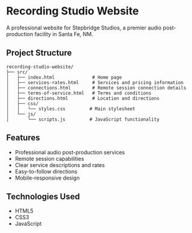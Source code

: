 # Recording Studio Website

A professional website for Stepbridge Studios, a premier audio post-production facility in Santa Fe, NM.

## Project Structure

```
recording-studio-website/
├── src/
│   ├── index.html              # Home page
│   ├── services-rates.html     # Services and pricing information
│   ├── connections.html        # Remote session connection details
│   ├── terms-of-service.html   # Terms and conditions
│   ├── directions.html         # Location and directions
│   ├── css/
│   │   └── styles.css         # Main stylesheet
│   └── js/
│       └── scripts.js         # JavaScript functionality
```

## Features

- Professional audio post-production services
- Remote session capabilities
- Clear service descriptions and rates
- Easy-to-follow directions
- Mobile-responsive design

## Technologies Used

- HTML5
- CSS3
- JavaScript